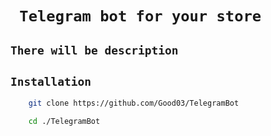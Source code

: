 # ``` Telegram bot for your store```

## ```There will be description```

## ```Installation ```

```bash
    git clone https://github.com/Good03/TelegramBot
```
```bash
    cd ./TelegramBot
```

